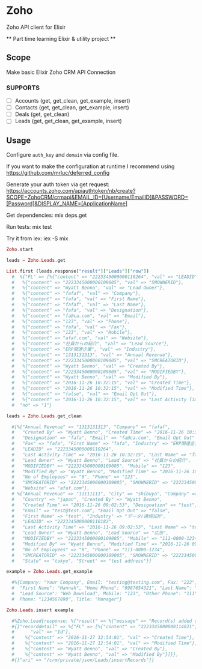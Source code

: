# Zoho

Zoho API client for Elixir

** Part time learning Elixir & utility project **

## Scope

Make basic Elixir Zoho CRM API Connection

### SUPPORTS

- [ ] Accounts (get, get_clean, get_example, insert)
- [ ] Contacts (get, get_clean, get_example, insert)
- [ ] Deals (get, get_clean)
- [ ] Leads (get, get_clean, get_example, insert)

## Usage

Configure `auth_key` and `domain` via config file.

If you want to make the configuration at runtime I recommend using https://github.com/mrluc/deferred_config


Generate your auth token via get request:
https://accounts.zoho.com/apiauthtoken/nb/create?SCOPE=ZohoCRM/crmapi&EMAIL_ID=[Username/EmailID]&PASSWORD=[Password]&DISPLAY_NAME=[ApplicationName]

Get dependencies:
mix deps.get

Run tests:
mix test

Try it from iex:
iex -S mix

```Elixir
Zoho.start

leads = Zoho.Leads.get

List.first (leads.response["result"]["Leads"]["row"])
  #  %{"FL" => [%{"content" => "2223345000000110264", "val" => "LEADID"},
  #   %{"content" => "2223345000000109005", "val" => "SMOWNERID"},
  #   %{"content" => "Wyatt Benno", "val" => "Lead Owner"},
  #   %{"content" => "fafaf", "val" => "Company"},
  #   %{"content" => "fafa", "val" => "First Name"},
  #   %{"content" => "fafaf", "val" => "Last Name"},
  #   %{"content" => "fafa", "val" => "Designation"},
  #   %{"content" => "fa@ca.com", "val" => "Email"},
  #   %{"content" => "123", "val" => "Phone"},
  #   %{"content" => "fafa", "val" => "Fax"},
  #   %{"content" => "123", "val" => "Mobile"},
  #   %{"content" => "afaf.com", "val" => "Website"},
  #   %{"content" => "社員からの紹介", "val" => "Lead Source"},
  #   %{"content" => "ERP関連企業", "val" => "Industry"},
  #   %{"content" => "1313131313", "val" => "Annual Revenue"},
  #   %{"content" => "2223345000000109005", "val" => "SMCREATORID"},
  #   %{"content" => "Wyatt Benno", "val" => "Created By"},
  #   %{"content" => "2223345000000109005", "val" => "MODIFIEDBY"},
  #   %{"content" => "Wyatt Benno", "val" => "Modified By"},
  #   %{"content" => "2016-11-26 10:32:15", "val" => "Created Time"},
  #   %{"content" => "2016-11-26 10:32:15", "val" => "Modified Time"},
  #   %{"content" => "false", "val" => "Email Opt Out"},
  #   %{"content" => "2016-11-26 10:32:15", "val" => "Last Activity Time"}],
  #  "no" => "1"}

leads = Zoho.Leads.get_clean

  #[%{"Annual Revenue" => "1313131313", "Company" => "fafaf",
  #   "Created By" => "Wyatt Benno", "Created Time" => "2016-11-26 10:32:15",
  #   "Designation" => "fafa", "Email" => "fa@ca.com", "Email Opt Out" => "false",
  #   "Fax" => "fafa", "First Name" => "fafa", "Industry" => "ERP関連企業",
  #   "LEADID" => "2223345000000110264",
  #   "Last Activity Time" => "2016-11-26 10:32:15", "Last Name" => "fafaf",
  #   "Lead Owner" => "Wyatt Benno", "Lead Source" => "社員からの紹介",
  #   "MODIFIEDBY" => "2223345000000109005", "Mobile" => "123",
  #   "Modified By" => "Wyatt Benno", "Modified Time" => "2016-11-26 10:32:15",
  #   "No of Employees" => "0", "Phone" => "123",
  #   "SMCREATORID" => "2223345000000109005", "SMOWNERID" => "2223345000000109005",
  #   "Website" => "afaf.com"},
  # %{"Annual Revenue" => "11111111", "City" => "shibuya", "Company" => "test",
  #   "Country" => "japan", "Created By" => "Wyatt Benno",
  #   "Created Time" => "2016-11-26 09:02:53", "Designation" => "test",
  #   "Email" => "test@test.com", "Email Opt Out" => "false",
  #   "First Name" => "test", "Industry" => "データ/通信OEM",
  #   "LEADID" => "2223345000000110182",
  #   "Last Activity Time" => "2016-11-26 09:02:53", "Last Name" => "test",
  #   "Lead Owner" => "Wyatt Benno", "Lead Source" => "広告",
  #   "MODIFIEDBY" => "2223345000000109005", "Mobile" => "111-0000-1234",
  #   "Modified By" => "Wyatt Benno", "Modified Time" => "2016-11-26 09:02:53",
  #   "No of Employees" => "0", "Phone" => "111-0000-1234",
  #   "SMCREATORID" => "2223345000000109005", "SMOWNERID" => "2223345000000109005",
  #   "State" => "tokyo", "Street" => "test address"}]

example = Zoho.Leads.get_example

  #%{Company: "Your Company", Email: "testing@testing.com", Fax: "222",
  #  "First Name": "Hannah", "Home Phone": "0987654321", "Last Name": "smith",
  #  "Lead Source": "Web Download", Mobile: "123", "Other Phone": "111",
  #  Phone: "1234567890", Title: "Manager"}

Zoho.Leads.insert example

  #%Zoho.Lead{response: %{"result" => %{"message" => "Record(s) added successfully",
  #{}"recorddetail" => %{"FL" => [%{"content" => "2223345000000114021",
  #      "val" => "Id"},
  #    %{"content" => "2016-11-27 12:54:01", "val" => "Created Time"},
  #    %{"content" => "2016-11-27 12:54:01", "val" => "Modified Time"},
  #    %{"content" => "Wyatt Benno", "val" => "Created By"},
  #    %{"content" => "Wyatt Benno", "val" => "Modified By"}]}},
  #{}"uri" => "/crm/private/json/Leads/insertRecords"}}

```
